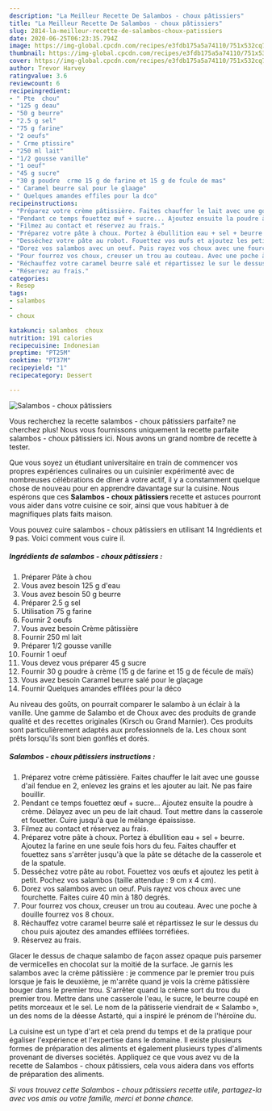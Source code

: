```yaml
---
description: "La Meilleur Recette De Salambos - choux pâtissiers"
title: "La Meilleur Recette De Salambos - choux pâtissiers"
slug: 2814-la-meilleur-recette-de-salambos-choux-patissiers
date: 2020-06-25T06:23:35.794Z
image: https://img-global.cpcdn.com/recipes/e3fdb175a5a74110/751x532cq70/salambos-choux-patissiers-photo-principale-de-la-recette.jpg
thumbnail: https://img-global.cpcdn.com/recipes/e3fdb175a5a74110/751x532cq70/salambos-choux-patissiers-photo-principale-de-la-recette.jpg
cover: https://img-global.cpcdn.com/recipes/e3fdb175a5a74110/751x532cq70/salambos-choux-patissiers-photo-principale-de-la-recette.jpg
author: Trevor Harvey
ratingvalue: 3.6
reviewcount: 6
recipeingredient:
- " Pte  chou"
- "125 g deau"
- "50 g beurre"
- "2.5 g sel"
- "75 g farine"
- "2 oeufs"
- " Crme ptissire"
- "250 ml lait"
- "1/2 gousse vanille"
- "1 oeuf"
- "45 g sucre"
- "30 g poudre  crme 15 g de farine et 15 g de fcule de mas"
- " Caramel beurre sal pour le glaage"
- " Quelques amandes effiles pour la dco"
recipeinstructions:
- "Préparez votre crème pâtissière. Faites chauffer le lait avec une gousse d&#39;ail fendue en 2, enlevez les grains et les ajouter au lait. Ne pas faire bouillir."
- "Pendant ce temps fouettez œuf + sucre... Ajoutez ensuite la poudre à crème. Délayez avec un peu de lait chaud. Tout mettre dans la casserole et fouetter. Cuire jusqu&#39;à que le mélange épaississe."
- "Filmez au contact et réservez au frais."
- "Préparez votre pâte à choux. Portez à ébullition eau + sel + beurre. Ajoutez la farine en une seule fois hors du feu. Faites chauffer et fouettez sans s&#39;arrêter jusqu&#39;à que la pâte se détache de la casserole et de la spatule."
- "Desséchez votre pâte au robot. Fouettez vos œufs et ajoutez les petit à petit. Pochez vos salambos (taille attendue : 9 cm x 4 cm)."
- "Dorez vos salambos avec un oeuf. Puis rayez vos choux avec une fourchette. Faites cuire 40 min à 180 degrés."
- "Pour fourrez vos choux, creuser un trou au couteau. Avec une poche à douille fourrez vos 8 choux."
- "Réchauffez votre caramel beurre salé et répartissez le sur le dessus du chou puis ajoutez des amandes effilées torréfiées."
- "Réservez au frais."
categories:
- Resep
tags:
- salambos
- 
- choux

katakunci: salambos  choux 
nutrition: 191 calories
recipecuisine: Indonesian
preptime: "PT25M"
cooktime: "PT37M"
recipeyield: "1"
recipecategory: Dessert

---
```



![Salambos - choux pâtissiers](https://img-global.cpcdn.com/recipes/e3fdb175a5a74110/751x532cq70/salambos-choux-patissiers-photo-principale-de-la-recette.jpg)

Vous recherchez la recette salambos - choux pâtissiers parfaite? ne cherchez plus! Nous vous fournissons uniquement la recette parfaite salambos - choux pâtissiers ici. Nous avons un grand nombre de recette à tester.

Que vous soyez un étudiant universitaire en train de commencer vos propres expériences culinaires ou un cuisinier expérimenté avec de nombreuses célébrations de dîner à votre actif, il y a constamment quelque chose de nouveau pour en apprendre davantage sur la cuisine. Nous espérons que ces <strong> Salambos - choux pâtissiers </strong> recette et astuces pourront vous aider dans votre cuisine ce soir, ainsi que vous habituer à de magnifiques plats faits maison.

<!--inarticleads1-->

Vous pouvez cuire salambos - choux pâtissiers en utilisant 14 Ingrédients et 9 pas. Voici comment vous cuire il.

##### Ingrédients de salambos - choux pâtissiers :

1. Préparer  Pâte à chou
1. Vous avez besoin 125 g d&#39;eau
1. Vous avez besoin 50 g beurre
1. Préparer 2.5 g sel
1. Utilisation 75 g farine
1. Fournir 2 oeufs
1. Vous avez besoin  Crème pâtissière
1. Fournir 250 ml lait
1. Préparer 1/2 gousse vanille
1. Fournir 1 oeuf
1. Vous devez vous préparer 45 g sucre
1. Fournir 30 g poudre à crème (15 g de farine et 15 g de fécule de maïs)
1. Vous avez besoin  Caramel beurre salé pour le glaçage
1. Fournir  Quelques amandes effilées pour la déco


Au niveau des goûts, on pourrait comparer le salambo à un éclair à la vanille. Une gamme de Salambo et de Choux avec des produits de grande qualité et des recettes originales (Kirsch ou Grand Marnier). Ces produits sont particulièrement adaptés aux professionnels de la. Les choux sont prêts lorsqu&#39;ils sont bien gonflés et dorés. 

<!--inarticleads2-->

##### Salambos - choux pâtissiers instructions :

1. Préparez votre crème pâtissière. Faites chauffer le lait avec une gousse d&#39;ail fendue en 2, enlevez les grains et les ajouter au lait. Ne pas faire bouillir.
1. Pendant ce temps fouettez œuf + sucre... Ajoutez ensuite la poudre à crème. Délayez avec un peu de lait chaud. Tout mettre dans la casserole et fouetter. Cuire jusqu&#39;à que le mélange épaississe.
1. Filmez au contact et réservez au frais.
1. Préparez votre pâte à choux. Portez à ébullition eau + sel + beurre. Ajoutez la farine en une seule fois hors du feu. Faites chauffer et fouettez sans s&#39;arrêter jusqu&#39;à que la pâte se détache de la casserole et de la spatule.
1. Desséchez votre pâte au robot. Fouettez vos œufs et ajoutez les petit à petit. Pochez vos salambos (taille attendue : 9 cm x 4 cm).
1. Dorez vos salambos avec un oeuf. Puis rayez vos choux avec une fourchette. Faites cuire 40 min à 180 degrés.
1. Pour fourrez vos choux, creuser un trou au couteau. Avec une poche à douille fourrez vos 8 choux.
1. Réchauffez votre caramel beurre salé et répartissez le sur le dessus du chou puis ajoutez des amandes effilées torréfiées.
1. Réservez au frais.


Glacer le dessus de chaque salambo de façon assez opaque puis parsemer de vermicelles en chocolat sur la moitié de la surface. Je garnis les salambos avec la crème pâtissière : je commence par le premier trou puis lorsque je fais le deuxième, je m&#39;arrête quand je vois la crème pâtissière bouger dans le premier trou. S&#39;arrêter quand la crème sort du trou du premier trou. Mettre dans une casserole l&#39;eau, le sucre, le beurre coupé en petits morceaux et le sel. Le nom de la pâtisserie viendrait de « Salambo », un des noms de la déesse Astarté, qui a inspiré le prénom de l&#39;héroïne du. 

<!--inarticleads1-->

<p>
La cuisine est un type d'art et cela prend du temps et de la pratique pour égaliser l'expérience et l'expertise dans le domaine. Il existe plusieurs formes de préparation des aliments et également plusieurs types d'aliments provenant de diverses sociétés. Appliquez ce que vous avez vu de la recette de Salambos - choux pâtissiers, cela vous aidera dans vos efforts de préparation des aliments.
</p>

<p>
<i>Si vous trouvez cette Salambos - choux pâtissiers recette utile, partagez-la avec vos amis ou votre famille, merci et bonne chance.</i>
</p>
